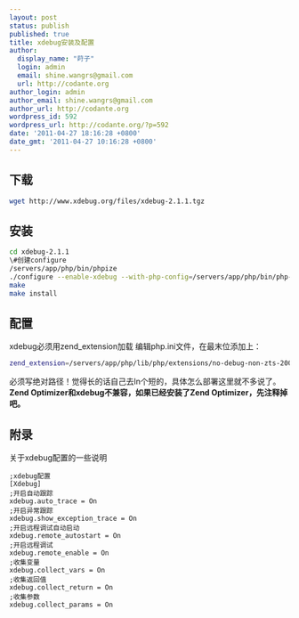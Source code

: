 ```yaml
---
layout: post
status: publish
published: true
title: xdebug安装及配置
author:
  display_name: "莳子"
  login: admin
  email: shine.wangrs@gmail.com
  url: http://codante.org
author_login: admin
author_email: shine.wangrs@gmail.com
author_url: http://codante.org
wordpress_id: 592
wordpress_url: http://codante.org/?p=592
date: '2011-04-27 18:16:28 +0800'
date_gmt: '2011-04-27 10:16:28 +0800'
---
```


## 下载

```bash
wget http://www.xdebug.org/files/xdebug-2.1.1.tgz
```

## 安装

```bash
cd xdebug-2.1.1
\#创建configure
/servers/app/php/bin/phpize
./configure --enable-xdebug --with-php-config=/servers/app/php/bin/php-config
make
make install
```

## 配置

xdebug必须用zend_extension加载
编辑php.ini文件，在最末位添加上：

```bash
zend_extension=/servers/app/php/lib/php/extensions/no-debug-non-zts-20090626/xdebug.so
```

必须写绝对路径！觉得长的话自己去ln个短的，具体怎么部署这里就不多说了。
**Zend Optimizer和xdebug不兼容，如果已经安装了Zend Optimizer，先注释掉吧。**

## 附录

关于xdebug配置的一些说明

```
;xdebug配置
[Xdebug]
;开启自动跟踪
xdebug.auto_trace = On
;开启异常跟踪
xdebug.show_exception_trace = On
;开启远程调试自动启动
xdebug.remote_autostart = On
;开启远程调试
xdebug.remote_enable = On
;收集变量
xdebug.collect_vars = On
;收集返回值
xdebug.collect_return = On
;收集参数
xdebug.collect_params = On
```